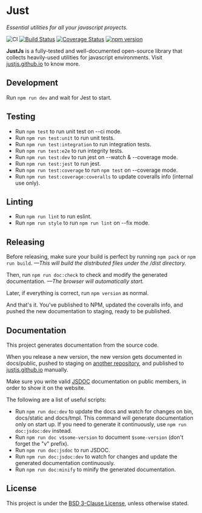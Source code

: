 # Just

*Essential utilities for all your javascript proyects.*

![CI](https://github.com/justjs/just/actions/workflows/ci.yml/badge.svg) [![Build Status](https://travis-ci.org/justjs/just.svg?branch=master)](https://travis-ci.org/justjs/just) [![Coverage Status](https://coveralls.io/repos/github/justjs/just/badge.svg?branch=master)](https://coveralls.io/github/justjs/just?branch=master) [![npm version](https://badge.fury.io/js/%40just-js%2Fjust.svg)](https://badge.fury.io/js/%40just-js%2Fjust)

**JustJs** is a fully-tested and well-documented open-source library that collects heavily-used utilities for javascript environments. Visit [justjs.github.io](https://justjs.github.io/) to know more.

## Development

Run ``` npm run dev ``` and wait for Jest to start.

## Testing

- Run ``` npm test ``` to run unit test on --ci mode.
- Run ``` npm run test:unit ``` to run unit tests.
- Run ``` npm run test:integration ``` to run integration tests.
- Run ``` npm run test:e2e ``` to run integrity tests.
- Run ``` npm run test:dev ``` to run jest on --watch & --coverage mode.
- Run ``` npm run test:jest ``` to run jest.
- Run ``` npm run test:coverage ``` to run ``` npm test ``` on --coverage mode.
- Run ``` npm run test:coverage:coveralls ``` to update coveralls info (internal use only).

## Linting

- Run ``` npm run lint ``` to run eslint.
- Run ``` npm run style ``` to run ``` npm run lint ``` on --fix mode.

## Releasing

Before releasing, make sure your build is perfect by running ``` npm pack ``` or ``` npm run build ```. *—This will build the
distributed files under the /dist directory.*

Then, run ``` npm run doc:check ``` to check and modify the generated documentation. *—The browser will automatically start.*

Later, if everything is correct, run ``` npm version ``` as normal.

And that's it. You've published to NPM, updated the coveralls info, and pushed the new documentation to staging, ready to be published.

## Documentation

This project generates documentation from the source code.

When you release a new version, the new version gets documented in docs/public, pushed to staging on [another repository](https://github.com/justjs/justjs.github.io), and published to [justjs.github.io](https://justjs.github.io) manually.

Make sure you write valid [JSDOC](https://github.com/jsdoc/jsdoc) documentation on public members, in order to show it on the website.

The following are a list of useful scripts:
- Run ``` npm run doc:dev ``` to update the docs and watch for changes on bin, docs/static and docs/tmpl. This command will generate documentation only on start up. If you need to generate it continuously, use ``` npm run doc:jsdoc:dev ``` instead.
- Run ``` npm run doc v$some-version ``` to document ``` $some-version ``` (don't forget the "v" prefix).
- Run ``` npm run doc:jsdoc ``` to run JSDOC.
- Run ``` npm run doc:jsdoc:dev ``` to watch for changes and update the generated documentation continuously.
- Run ``` npm run doc:minify ``` to minify the generated documentation.

## License

This project is under the [BSD 3-Clause License](LICENSE), unless otherwise stated.

